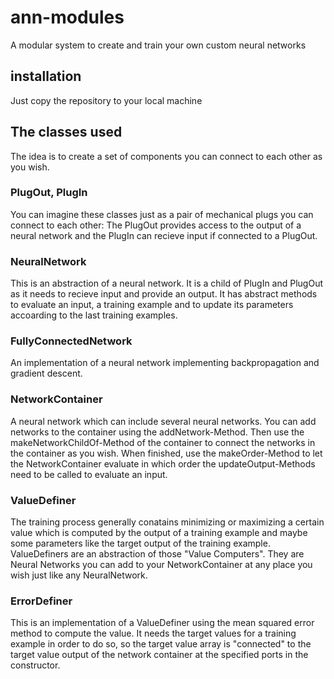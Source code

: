 # ann-modules
A modular system to create and train your own custom neural networks
## installation
Just copy the repository to your local machine
## The classes used
The idea is to create a set of components you can connect to each other as you wish.
### PlugOut, PlugIn
You can imagine these classes just as a pair of mechanical plugs you can connect to each other: 
The PlugOut provides access to the output of a neural network and the PlugIn can recieve input if connected to a PlugOut.
### NeuralNetwork
This is an abstraction of a neural network. It is a child of PlugIn and PlugOut as it needs to recieve input and provide an output.  It has abstract methods to evaluate an input, a training example and to update its parameters accoarding to the last training examples.
### FullyConnectedNetwork
An implementation of a neural network implementing backpropagation and gradient descent.
### NetworkContainer
A neural network which can include several neural networks. You can add networks to the container using the addNetwork-Method. Then use the makeNetworkChildOf-Method of the container to connect the networks in the container as you wish. When finished, use the makeOrder-Method to let the NetworkContainer evaluate in which order the updateOutput-Methods need to be called to evaluate an input.
### ValueDefiner
The training process generally conatains minimizing or maximizing a certain value which is computed by the output of a training example and maybe some parameters like the target output of the training example. ValueDefiners are an abstraction of those "Value Computers". They are Neural Networks you can add to your NetworkContainer at any place you wish just like any NeuralNetwork. 
### ErrorDefiner
This is an implementation of a ValueDefiner using the mean squared error method to compute the value. It needs the target values for a training example in order to do so, so the target value array is "connected" to the target value output of the network container at the specified ports in the constructor.
